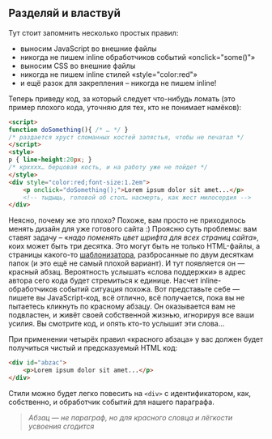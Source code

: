 ## Разделяй и властвуй

Тут стоит запомнить несколько простых правил:

* выносим JavaScript во внешние файлы
* никогда не пишем inline обработчиков событий «onclick="some()"»
* выносим CSS во внешние файлы
* никогда не пишем inline стилей «style="color:red"»
* и ещё разок для закрепления – никогда не пишем inline!

Теперь приведу код, за который следует что-нибудь ломать (это пример плохого кода, уточняю для тех, кто не понимает намёков):

```html
<script>
function doSomething(){ /* … */ }
/* раздается хруст сломанных костей запястья, чтобы не печатал */
</script>
<style>
p { line-height:20px; }
/* крхххх… берцовая кость, и на работу уже не пойдет */
</style>
<div style="color:red;font-size:1.2em">
    <p onclick="doSomething();">Lorem ipsum dolor sit amet...</p>
    <!-- тыдыщь, головой об стол… насмерть, как жест милосердия -->
</div>
```

Неясно, почему же это плохо? Похоже, вам просто не приходилось менять дизайн для уже готового сайта :) 
Проясню суть проблемы: вам ставят задачу – «_надо поменять цвет шрифта для всех страниц сайта_», коих может быть три десятка. Это могут быть не только HTML-файлы, а страницы какого-то [шаблонизатора](http://ru.wikipedia.org/wiki/%D0%A8%D0%B0%D0%B1%D0%BB%D0%BE%D0%BD%D0%B8%D0%B7%D0%B0%D1%82%D0%BE%D1%80), разбросанные по двум десяткам папок (и это ещё не самый плохой вариант). И тут появляется он — красный абзац. Вероятность услышать «слова поддержки» в адрес автора сего кода будет стремиться к единице. Насчет inline-обработчиков событий ситуация похожа. Вот представьте себе — пишете вы JavaScript-код, всё отлично, всё получается, пока вы не пытаетесь кликнуть по красному абзацу. Он оказывается вам не подвластен, и живёт своей собственной жизнью, игнорируя все ваши усилия. Вы смотрите код, и опять кто-то услышит эти слова...

При применении четырёх правил «красного абзаца» у вас должен будет получиться чистый и предсказуемый HTML код:

```html
<div id="abzac">
    <p>Lorem ipsum dolor sit amet...</p>
</div>
```

Стили можно будет легко повесить на `<div>` с идентификатором, как, собственно, и обработчик событий для нашего параграфа.

> _Абзац — не параграф, но для красного словца и лёгкости усвоения сгодится_
